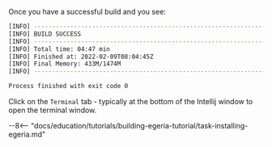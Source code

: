 <!-- SPDX-License-Identifier: CC-BY-4.0 -->
<!-- Copyright Contributors to the Egeria project. -->


Once you have a successful build and you see:

```bash
[INFO] ------------------------------------------------------------------------
[INFO] BUILD SUCCESS
[INFO] ------------------------------------------------------------------------
[INFO] Total time: 04:47 min
[INFO] Finished at: 2022-02-09T08:04:45Z
[INFO] Final Memory: 433M/1474M
[INFO] ------------------------------------------------------------------------

Process finished with exit code 0
```

Click on the `Terminal` tab - typically at the bottom of the Intellij window to open the terminal window.


--8<-- "docs/education/tutorials/building-egeria-tutorial/task-installing-egeria.md"

